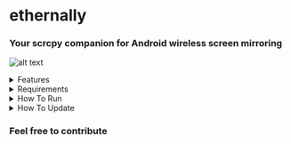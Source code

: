 # ethernally

### Your scrcpy companion for Android wireless screen mirroring

![alt text](https://i.imgur.com/0DEj5A8.png)

<details>
  <summary>Features</summary>
 
* Mirrors your screen wirelessly with scrcpy
* New! Support for non-rooted devices
* New! Supports Android 14
* Automatically adds Wi-Fi adb connection capability at boot [root only]
* Connects through adb via Wi-Fi or USB cable
* Remembers last known working Wi-Fi IP for fast connection
* Works even when authorization was revoked due to expiration (Android 11)
* Drops you to a wireless shell on the device
* Works in Linux and in Windows via cygwin or WSL (Windows Subsystem for Linux)
* Tackles all scenarios that could get you into issues. It even finds a way when Wi-Fi is turned off!
* POSIX compatible
</details>


<details>
<summary>Requirements</summary> 

* scrpy must be installed or set to system PATH (clone from: https://github.com/Genymobile/scrcpy)
* To permanently set Android props to allow Wi-Fi adb connections at all times, it is required to have the device rooted (you can use magisk).
* You need an USB cable for first time setup and eventually for fixing potential connectivity issues in USB debugging mode. If the tool asks for it, just plug it between your device and your PC while having USB debugging enabled. 
* To unlock the hidden Developer tools/options menu, go to Android Settings > About > Press on 'build number' 7 times. Then go to android settings > developer tools/options and enable USB debugging
* chmod +x ethernally.sh # make the script executable
* Situational:
dos2unix ethernally.sh #might be needed to convert line endings to unix format (eg. when using Github for Desktop)
* Note: perl is required (should be installed by default on most linux systems, but needs to be installed if using cygwin)
* Warning: live wallpapers might decrease mirroring performance
</details>

<details>
  <summary>How To Run</summary> 

* Simply run the script from its folder (`cd ethernally`) and follow the intuitive wizard guide
* On first time attempt, you should turn on 'disable adb authorization timeout' under android developer settings. This disables automatic revocation of adb authorizations for systems that have not reconnected within the default (7 days) or user-configured (minimum 1 day) amount of time. However this could lower the security of your device!
* Note: Wireless debugging is not needed to be enabled under developer options
* On first time attempt, USB cable will be required and you must set cable in transfer mode to enable debug mode. Afterwards, authorize the device and check the box to remember
```
./ethernally.sh
```
* You could also add ethernally folder to system path (linux) or to the environment variable PATH (windows), and call it from terminal (eg. `ethernally.sh`)
* Alternatively, you could create a symlink in your preferred location (eg. on your Linux Desktop)
* You could even add a shortcut on Windows (cygwin) to launch screen mirroring upon execution. To do that, set shortcut's target similar to this:
```
C:\cygwin\bin\mintty.exe /usr/bin/bash --login "/cygdrive/c/GitHub/ethernally/ethernally.sh"
```
* See also scrcpy shortcuts (using ALT key) to manage your mirrored device: https://github.com/Genymobile/scrcpy/blob/master/doc/shortcuts.md
```
USEFUL ACTION SHORTCUTS
#MOD = alt key
HOME	MOD+h | Middle-click
BACK	MOD+b | Right-click²
APP_SWITCH	MOD+s
Switch fullscreen mode	MOD+f
Rotate device screen	MOD+r
Turn device screen off (keep mirroring)	MOD+o
Turn device screen on	MOD+Shift+o
Power on	Right-click (if previously locked)
POWER BUTTON	MOD+p (aka lock/unlock OR long press for power menu OR very long press for power off)
Click on VOLUME_UP	MOD+↑ (up)
Click on VOLUME_DOWN	MOD+↓ (down)
Resize window to remove black borders	MOD+w
```
  </details>

<details>
  <summary>How To Update</summary>
  
* To update the script, simply pull latest changes from the git repository:
  
```
git pull
```
* Alternatively you could just copy/paste the code into your script or download it again (eg. with `wget`)
  </details>

### Feel free to contribute


